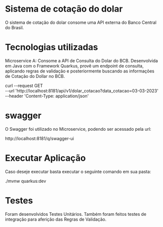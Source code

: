# Sistema de cotação do dolar

O sistema de cotação do dolar consome uma API externa do Banco Central do Brasil. 

# Tecnologias utilizadas

Microservice A: Consome a API de Consulta do Dolar do BCB. Desenvolvida em Java com o Framework Quarkus, provê um endpoint de consulta, aplicando regras de validação e posteriormente buscando
as informações de Cotação do Dollar no BCB.

curl --request GET \
  --url 'http://localhost:8181/api/v1/dolar_cotacao?data_cotacao=03-03-2023' \
  --header 'Content-Type: application/json'  
  
# swagger

O Swagger foi utilizado no Microservice, podendo ser acessado pela url:

http://localhost:8181/q/swagger-ui

# Executar Aplicação

Caso deseje executar basta executar o seguinte comando em sua pasta:

./mvnw quarkus:dev

# Testes

Foram desenvolvidos Testes Unitários.
Também foram feitos testes de integração para aferição das Regras de Validação.
